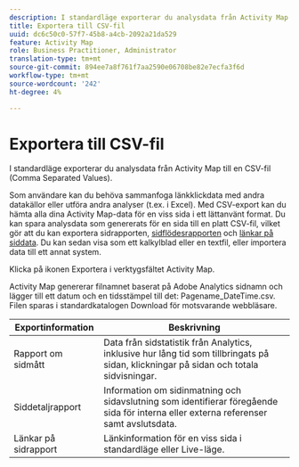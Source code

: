 ```yaml
---
description: I standardläge exporterar du analysdata från Activity Map till en CSV-fil (Comma Separated Values).
title: Exportera till CSV-fil
uuid: dc6c50c0-57f7-45b8-a4cb-2092a21da529
feature: Activity Map
role: Business Practitioner, Administrator
translation-type: tm+mt
source-git-commit: 894ee7a8f761f7aa2590e06708be82e7ecfa3f6d
workflow-type: tm+mt
source-wordcount: '242'
ht-degree: 4%

---
```



# Exportera till CSV-fil

I standardläge exporterar du analysdata från Activity Map till en CSV-fil (Comma Separated Values).

Som användare kan du behöva sammanfoga länkklickdata med andra datakällor eller utföra andra analyser (t.ex. i Excel). Med CSV-export kan du hämta alla dina Activity Map-data för en viss sida i ett lättanvänt format. Du kan spara analysdata som genererats för en sida till en platt CSV-fil, vilket gör att du kan exportera sidrapporten, [sidflödesrapporten](/help/analyze/activity-map/activitymap-page-flow.md) och [länkar på siddata](/help/analyze/activity-map/activitymap-links-report.md). Du kan sedan visa som ett kalkylblad eller en textfil, eller importera data till ett annat system.

Klicka på ikonen Exportera i verktygsfältet Activity Map.

Activity Map genererar filnamnet baserat på Adobe Analytics sidnamn och lägger till ett datum och en tidsstämpel till det: Pagename_DateTime.csv. Filen sparas i standardkatalogen Download för motsvarande webbläsare.

| Exportinformation | Beskrivning |
|---|---|
| Rapport om sidmått | Data från sidstatistik från Analytics, inklusive hur lång tid som tillbringats på sidan, klickningar på sidan och totala sidvisningar. |
| Siddetaljrapport | Information om sidinmatning och sidavslutning som identifierar föregående sida för interna eller externa referenser samt avslutsdata. |
| Länkar på sidrapport | Länkinformation för en viss sida i standardläge eller Live-läge. |
